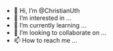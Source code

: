- 👋 Hi, I’m @ChristianUth
- 👀 I’m interested in ...
- 🌱 I’m currently learning ...
- 💞️ I’m looking to collaborate on ...
- 📫 How to reach me ...

<!---
ChristianUth/ChristianUth is a ✨ special ✨ repository because its `README.md` (this file) appears on your GitHub profile.
You can click the Preview link to take a look at your changes.
--->
